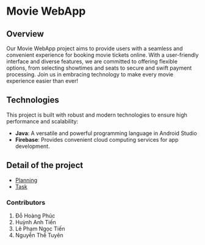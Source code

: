 ﻿# Movie WebApp

## Overview
Our Movie WebApp project aims to provide users with a seamless and convenient experience for booking movie tickets online. With a user-friendly interface and diverse features, we are committed to offering flexible options, from selecting showtimes and seats to secure and swift payment processing. Join us in embracing technology to make every movie experience easier than ever!

## Technologies
This project is built with robust and modern technologies to ensure high performance and scalability:
- **Java**:  A versatile and powerful programming language in Android Studio
- **Firebase**: Provides convenient cloud computing services for app development.

## Detail of the project
- [Planning](Planning.md)
- [Task](READMETASK..md)


### Contributors

1. Đỗ Hoàng Phúc
2. Huỳnh Anh Tiến
3. Lê Phạm Ngọc Tiến
4. Nguyễn Thế Tuyên


